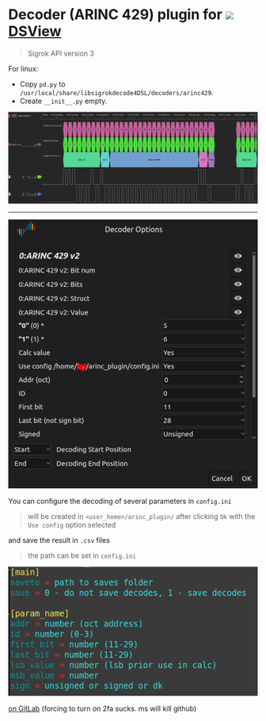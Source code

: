# Decoder (ARINC 429) plugin for ![](https://www.dreamsourcelab.com/wp-content/uploads/2017/08/logo-small1.png) [DSView](https://github.com/DreamSourceLab/DSView)
> Sigrok API version 3

For linux:
- Copy `pd.py` to `/usr/local/share/libsigrokdecode4DSL/decoders/arinc429`.
- Create `__init__.py` empty.

![example](screenshots/2023-05-16_08-45.png)

---

![example](screenshots/2.png)

You can configure the decoding of several parameters in `config.ini`
> will be created in `<user_home>/arinc_plugin/` after clicking `Ok` with the `Use config` option selected

and save the result in `.csv` files
> the path can be set in `config.ini`

![example](screenshots/3.png)

[on GitLab](https://gitlab.com/Aleksandr-Kai/DSView_ARINC429_Decoder) (forcing to turn on 2fa sucks. ms will kill github)
